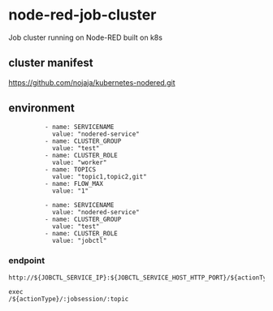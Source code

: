 # node-red-job-cluster
Job cluster running on Node-RED built on k8s

## cluster manifest
https://github.com/nojaja/kubernetes-nodered.git


## environment
``` worker node
          - name: SERVICENAME
            value: "nodered-service"
          - name: CLUSTER_GROUP
            value: "test"
          - name: CLUSTER_ROLE
            value: "worker"
          - name: TOPICS
            value: "topic1,topic2,git"
          - name: FLOW_MAX
            value: "1"
```

``` master node
          - name: SERVICENAME
            value: "nodered-service"
          - name: CLUSTER_GROUP
            value: "test"
          - name: CLUSTER_ROLE
            value: "jobctl"
```
### endpoint
```
http://${JOBCTL_SERVICE_IP}:${JOBCTL_SERVICE_HOST_HTTP_PORT}/${actionType}/${jobsession}/${topic}

```

```
exec
/${actionType}/:jobsession/:topic
```
            